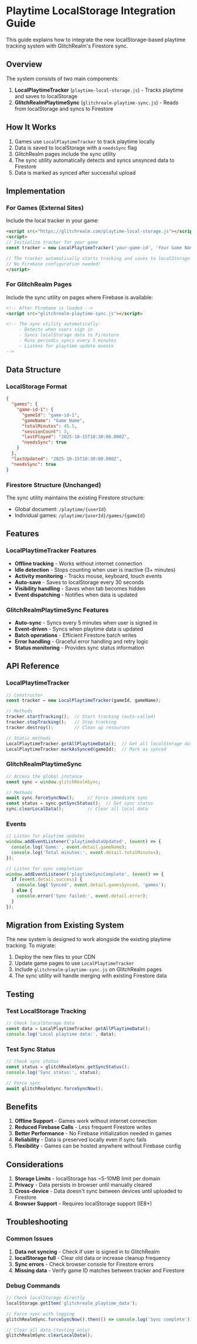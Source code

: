 # Playtime LocalStorage Integration Guide

This guide explains how to integrate the new localStorage-based playtime tracking system with GlitchRealm's Firestore sync.

## Overview

The system consists of two main components:

1. **LocalPlaytimeTracker** (`playtime-local-storage.js`) - Tracks playtime and saves to localStorage
2. **GlitchRealmPlaytimeSync** (`glitchrealm-playtime-sync.js`) - Reads from localStorage and syncs to Firestore

## How It Works

1. Games use `LocalPlaytimeTracker` to track playtime locally
2. Data is saved to localStorage with a `needsSync` flag
3. GlitchRealm pages include the sync utility
4. The sync utility automatically detects and syncs unsynced data to Firestore
5. Data is marked as synced after successful upload

## Implementation

### For Games (External Sites)

Include the local tracker in your game:

```html
<script src="https://glitchrealm.com/playtime-local-storage.js"></script>
<script>
// Initialize tracker for your game
const tracker = new LocalPlaytimeTracker('your-game-id', 'Your Game Name');

// The tracker automatically starts tracking and saves to localStorage
// No Firebase configuration needed!
</script>
```

### For GlitchRealm Pages

Include the sync utility on pages where Firebase is available:

```html
<!-- After Firebase is loaded -->
<script src="glitchrealm-playtime-sync.js"></script>

<!-- The sync utility automatically:
     - Detects when users sign in
     - Syncs localStorage data to Firestore
     - Runs periodic syncs every 5 minutes
     - Listens for playtime update events
-->
```

## Data Structure

### LocalStorage Format

```json
{
  "games": {
    "game-id-1": {
      "gameId": "game-id-1",
      "gameName": "Game Name",
      "totalMinutes": 45.5,
      "sessionCount": 3,
      "lastPlayed": "2025-10-15T10:30:00.000Z",
      "needsSync": true
    }
  },
  "lastUpdated": "2025-10-15T10:30:00.000Z",
  "needsSync": true
}
```

### Firestore Structure (Unchanged)

The sync utility maintains the existing Firestore structure:
- Global document: `/playtime/{userId}`
- Individual games: `/playtime/{userId}/games/{gameId}`

## Features

### LocalPlaytimeTracker Features

- **Offline tracking** - Works without internet connection
- **Idle detection** - Stops counting when user is inactive (3+ minutes)
- **Activity monitoring** - Tracks mouse, keyboard, touch events
- **Auto-save** - Saves to localStorage every 30 seconds
- **Visibility handling** - Saves when tab becomes hidden
- **Event dispatching** - Notifies when data is updated

### GlitchRealmPlaytimeSync Features

- **Auto-sync** - Syncs every 5 minutes when user is signed in
- **Event-driven** - Syncs when playtime data is updated
- **Batch operations** - Efficient Firestore batch writes
- **Error handling** - Graceful error handling and retry logic
- **Status monitoring** - Provides sync status information

## API Reference

### LocalPlaytimeTracker

```javascript
// Constructor
const tracker = new LocalPlaytimeTracker(gameId, gameName);

// Methods
tracker.startTracking();  // Start tracking (auto-called)
tracker.stopTracking();   // Stop tracking
tracker.destroy();        // Clean up resources

// Static methods
LocalPlaytimeTracker.getAllPlaytimeData();  // Get all localStorage data
LocalPlaytimeTracker.markAsSynced(gameId);  // Mark as synced
```

### GlitchRealmPlaytimeSync

```javascript
// Access the global instance
const sync = window.glitchRealmSync;

// Methods
await sync.forceSyncNow();     // Force immediate sync
const status = sync.getSyncStatus();  // Get sync status
sync.clearLocalData();         // Clear all local data
```

### Events

```javascript
// Listen for playtime updates
window.addEventListener('playtimeDataUpdated', (event) => {
  console.log('Game:', event.detail.gameName);
  console.log('Total minutes:', event.detail.totalMinutes);
});

// Listen for sync completion
window.addEventListener('playtimeSyncComplete', (event) => {
  if (event.detail.success) {
    console.log('Synced', event.detail.gamesSynced, 'games');
  } else {
    console.error('Sync failed:', event.detail.error);
  }
});
```

## Migration from Existing System

The new system is designed to work alongside the existing playtime tracking. To migrate:

1. Deploy the new files to your CDN
2. Update game pages to use `LocalPlaytimeTracker`
3. Include `glitchrealm-playtime-sync.js` on GlitchRealm pages
4. The sync utility will handle merging with existing Firestore data

## Testing

### Test LocalStorage Tracking

```javascript
// Check localStorage data
const data = LocalPlaytimeTracker.getAllPlaytimeData();
console.log('Local playtime data:', data);
```

### Test Sync Status

```javascript
// Check sync status
const status = glitchRealmSync.getSyncStatus();
console.log('Sync status:', status);

// Force sync
await glitchRealmSync.forceSyncNow();
```

## Benefits

1. **Offline Support** - Games work without internet connection
2. **Reduced Firebase Calls** - Less frequent Firestore writes
3. **Better Performance** - No Firebase initialization needed in games
4. **Reliability** - Data is preserved locally even if sync fails
5. **Flexibility** - Games can be hosted anywhere without Firebase config

## Considerations

1. **Storage Limits** - localStorage has ~5-10MB limit per domain
2. **Privacy** - Data persists in browser until manually cleared
3. **Cross-device** - Data doesn't sync between devices until uploaded to Firestore
4. **Browser Support** - Requires localStorage support (IE8+)

## Troubleshooting

### Common Issues

1. **Data not syncing** - Check if user is signed in to GlitchRealm
2. **localStorage full** - Clear old data or increase cleanup frequency
3. **Sync errors** - Check browser console for Firestore errors
4. **Missing data** - Verify game ID matches between tracker and Firestore

### Debug Commands

```javascript
// Check localStorage directly
localStorage.getItem('glitchrealm_playtime_data');

// Force sync with logging
glitchRealmSync.forceSyncNow().then(() => console.log('Sync complete'));

// Clear all data (testing only)
glitchRealmSync.clearLocalData();
```